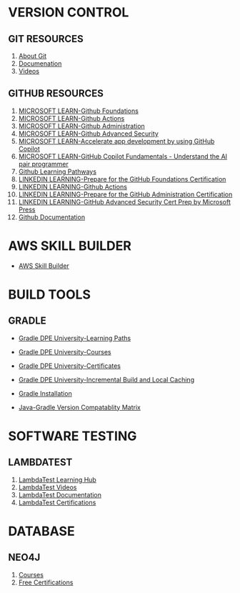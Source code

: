 # VERSION CONTROL
## GIT RESOURCES
1. <a href="https://git-scm.com/about" target="_blank">About Git</a>
1. <a href="https://git-scm.com/doc" target="_blank">Documenation</a>
1. <a href="https://git-scm.com/videos" target="_blank">Videos</a>

## GITHUB RESOURCES
1. <a href="https://learn.microsoft.com/en-us/collections/o1njfe825p602p?source=docs&sharingId=11F88745A88DCED9" target="_blank">MICROSOFT LEARN-Github Foundations</a>
2. <a href="https://learn.microsoft.com/en-us/collections/n5p4a5z7keznp5?&sharingId=11F88745A88DCED9" target="_blank">MICROSOFT LEARN-Github Actions</a>
3. <a href="https://learn.microsoft.com/en-us/collections/mom7u1gzjdxw03?&sharingId=11F88745A88DCED9" target="_blank">MICROSOFT LEARN-Github Administration</a>
4. <a href="https://learn.microsoft.com/en-us/collections/rqymc6yw8q5rey?&sharingId=11F88745A88DCED9" target="_blank">MICROSOFT LEARN-Github Advanced Security</a>
5. <a href="https://learn.microsoft.com/en-us/training/paths/accelerate-app-development-using-github-copilot/" target="_blank">MICROSOFT LEARN-Accelerate app development by using GitHub Copilot</a>
6. <a href="https://learn.microsoft.com/en-us/training/paths/copilot/" target="_blank">MICROSOFT LEARN-GitHub Copilot Fundamentals - Understand the AI pair programmer</a>
7. <a href="https://resources.github.com/learn/pathways/" target="_blank">Github Learning Pathways</a>
8. <a href="https://www.linkedin.com/learning/paths/prepare-for-the-github-foundations-certification?u=95141346" target="_blank">LINKEDIN LEARNING-Prepare for the GitHub Foundations Certification</a>
9. <a href="https://www.linkedin.com/learning-login/share?account=95141346&forceAccount=false&redirect=https%3A%2F%2Fwww.linkedin.com%2Flearning%2Fcert-prep-github-actions-by-microsoft-press%3Ftrk%3Dshare_ent_url%26shareId%3DaX2AUkmBRRaNL5KF0pSJzA%253D%253D" target="_blank">LINKEDIN LEARNING-Github Actions</a>
10. <a href="https://www.linkedin.com/learning/paths/prepare-for-the-github-administration-certification?u=95141346" target="_blank">LINKEDIN LEARNING-Prepare for the GitHub Administration Certification</a>
11. <a href="https://www.linkedin.com/learning-login/share?account=95141346&forceAccount=false&redirect=https%3A%2F%2Fwww.linkedin.com%2Flearning%2Fgithub-advanced-security-cert-prep-by-microsoft-press%3Ftrk%3Dshare_ent_url%26shareId%3Dj2KC15A1T2ikT9mmPc4rwQ%253D%253D" target="_blank">LINKEDIN LEARNING-GitHub Advanced Security Cert Prep by Microsoft Press</a>
12. <a href="https://docs.github.com/en" target="_blank">Github Documentation</a>

# AWS SKILL BUILDER
- <a href="https://skillbuilder.aws/" target="_blank">AWS Skill Builder</a>


# BUILD TOOLS
## GRADLE
- <a href="https://dpeuniversity.gradle.com/app/learning_paths" target="_blank">Gradle DPE University-Learning Paths</a>
- <a href="https://dpeuniversity.gradle.com/app/catalog" target="_blank">Gradle DPE University-Courses</a>
- <a href="https://dpeuniversity.gradle.com/app/certifications" target="_blank">Gradle DPE University-Certificates</a>

- <a href="https://github.com/gradle/dpeuni-gradle-incremental-and-caching-local" target="_blank">Gradle DPE University-Incremental Build and Local Caching</a>
- <a href="https://gradle.org/install/?_gl=1*thm9pc*_gcl_au*MTE0OTE5ODk5Mi4xNzIzODI2MTQz*_ga*MTYzODk5MDA1OS4xNzIzODI2MTQz*_ga_7W7NC6YNPT*MTcyMzgyNjE0My4xLjEuMTcyMzgyNjYxNy41OC4wLjA." target="_blank">Gradle Installation</a>
- <a href="https://docs.gradle.org/current/userguide/compatibility.html?_gl=1*thm9pc*_gcl_au*MTE0OTE5ODk5Mi4xNzIzODI2MTQz*_ga*MTYzODk5MDA1OS4xNzIzODI2MTQz*_ga_7W7NC6YNPT*MTcyMzgyNjE0My4xLjEuMTcyMzgyNjYxNy41OC4wLjA." target="_blank">Java-Gradle Version Compatablity Matrix</a>


# SOFTWARE TESTING
## LAMBDATEST
1. <a href="https://www.lambdatest.com/learning-hub/" target="_blank">LambdaTest Learning Hub</a>
1. <a href="https://www.lambdatest.com/video/" target="_blank">LambdaTest Videos</a>
1. <a href="https://www.lambdatest.com/support/docs/" target="_blank">LambdaTest Documentation</a>
1. <a href="https://www.lambdatest.com/certifications/" target="_blank">LambdaTest Certifications</a>

# DATABASE
## NEO4J
1. <a href="https://graphacademy.neo4j.com/categories/" target="_blank">Courses</a>
1. <a href="https://graphacademy.neo4j.com/certifications/" target="_blank">Free Certifications</a>
